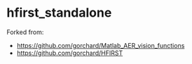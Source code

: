 # hfirst_standalone
Forked from:
- https://github.com/gorchard/Matlab_AER_vision_functions
- https://github.com/gorchard/HFIRST
